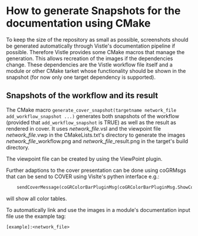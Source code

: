 # How to generate Snapshots for the documentation using CMake

To keep the size of the repository as small as possible, screenshots should be generated automatically through Vistle's documentation pipeline if possible. Therefore Vistle provides some CMake macros that manage the generation. This allows recreation of the images if the dependencies change. These dependencies are the Vistle workflow file itself and a module or other CMake tarket whose functionality should be shown in the snapshot (for now only one target dependency is supported).

## Snapshots of the workflow and its result

The CMake macro `generate_cover_snapshot(targetname network_file add_workflow_snapshot ...)` generates both snapshots of the workflow (provided that `add_workflow_snapshot` is TRUE) as well as the result as rendered in cover. It uses *network_file*.vsl and the viewpoint file *network_file*.vwp in the CMakeLists.txt's directory to generate the images *network_file*_workflow.png and *network_file*_result.png in the target's build directory.

The viewpoint file can be created by using the ViewPoint plugin.

Further adaptions to the cover presentation can be done using coGRMsgs that can be send to COVER using Vislte's pythen interface e.g.:

```python
    sendCoverMessage(coGRColorBarPluginMsg(coGRColorBarPluginMsg.ShowColormap))
```

will show all color tables.

To automatically link and use the images in a module's documentation input file use the example tag:

    [example]:<network_file>
